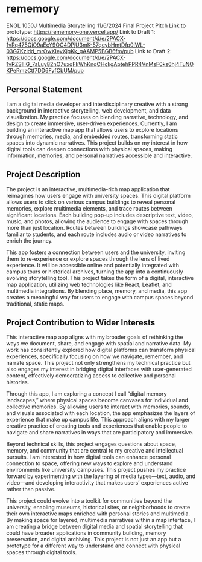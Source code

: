 # rememory

ENGL 1050J Multimedia Storytelling 11/6/2024
Final Project Pitch Link to prototype: https://rememory-one.vercel.app/
Link to Draft 1: https://docs.google.com/document/d/e/2PACX-1vRq475QjO9aEcY9OC4DPjU3mK-57qeybHmtDfp0IWL-03G7Kzldd_mrOwXIeyXjgKk_gAAMP5BGB6fm/pub 
Link to Draft 2: https://docs.google.com/document/d/e/2PACX-1vRZSIlIG_7aLuy82nO7uxqFkWhKnqCHckgAptehPPR4VnMsF0ks6hj4TuNOKPeRmzCtf7DD6FyfCbUM/pub 

## Personal Statement
I am a digital media developer and interdisciplinary creative with a strong background in interactive storytelling, web development, and data visualization. My practice focuses on blending narrative, technology, and design to create immersive, user-driven experiences. Currently, I am building an interactive map app that allows users to explore locations through memories, media, and embedded routes, transforming static spaces into dynamic narratives. This project builds on my interest in how digital tools can deepen connections with physical spaces, making information, memories, and personal narratives accessible and interactive.

## Project Description
The project is an interactive, multimedia-rich map application that reimagines how users engage with university spaces. This digital platform allows users to click on various campus buildings to reveal personal memories, explore multimedia elements, and trace routes between significant locations. Each building pop-up includes descriptive text, video, music, and photos, allowing the audience to engage with spaces through more than just location. Routes between buildings showcase pathways familiar to students, and each route includes audio or video narratives to enrich the journey.

This app fosters a connection between users and the university, inviting them to re-experience or explore spaces through the lens of lived experience. It will be accessible online and potentially integrated with campus tours or historical archives, turning the app into a continuously evolving storytelling tool. This project takes the form of a digital, interactive map application, utilizing web technologies like React, Leaflet, and multimedia integrations. By blending place, memory, and media, this app creates a meaningful way for users to engage with campus spaces beyond traditional, static maps.

## Project Contribution to Wider Interests
This interactive map app aligns with my broader goals of rethinking the ways we document, share, and engage with spatial and narrative data. My work has consistently explored how digital platforms can transform physical experiences, specifically focusing on how we navigate, remember, and narrate space. This project not only strengthens my technical practice but also engages my interest in bridging digital interfaces with user-generated content, effectively democratizing access to collective and personal histories.

Through this app, I am exploring a concept I call “digital memory landscapes,” where physical spaces become canvases for individual and collective memories. By allowing users to interact with memories, sounds, and visuals associated with each location, the app emphasizes the layers of experience that make up campus life. This approach aligns with my larger creative practice of creating tools and experiences that enable people to navigate and share narratives in ways that are participatory and immersive.

Beyond technical skills, this project engages questions about space, memory, and community that are central to my creative and intellectual pursuits. I am interested in how digital tools can enhance personal connection to space, offering new ways to explore and understand environments like university campuses. This project pushes my practice forward by experimenting with the layering of media types—text, audio, and video—and developing interactivity that makes users’ experiences active rather than passive.

This project could evolve into a toolkit for communities beyond the university, enabling museums, historical sites, or neighborhoods to create their own interactive maps enriched with personal stories and multimedia. By making space for layered, multimedia narratives within a map interface, I am creating a bridge between digital media and spatial storytelling that could have broader applications in community building, memory preservation, and digital archiving. This project is not just an app but a prototype for a different way to understand and connect with physical spaces through digital tools.